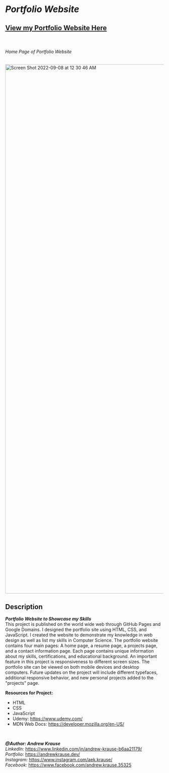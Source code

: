 # *Portfolio Website*
## **[View my Portfolio Website Here](https://andrewkrause.dev/)**
[//]: <> (https://krause2023.github.io/Portfolio-Site/)

<p>&nbsp;</p>

###### Home Page of Portfolio Website
<img width="1680" alt="Screen Shot 2022-09-08 at 12 30 46 AM" src="https://user-images.githubusercontent.com/57727121/189041949-6adbc4a9-4c96-437e-8aa1-dfc386a453a1.png">

## Description
**_Portfolio Website to Showcase my Skills_** <br/>
This project is published on the world wide web through GitHub Pages and Google Domains. I designed the portfolio site using HTML, CSS, and JavaScript. I created the website to demonstrate my knowledge in web design as well as list my skills in Computer Science. The portfolio website contains four main pages: A home page, a resume page, a projects page, and a contact information page. Each page contains unique information about my skills, certifications, and educational background. An important feature in this project is responsiveness to different screen sizes. The portfolio site can be viewed on both mobile devices and desktop computers. Future updates on the project will include different typefaces, additional responsive behavior, and new personal projects added to the "projects" page.

**Resources for Project:**
- HTML
- CSS
- JavaScript
- Udemy: https://www.udemy.com/
- MDN Web Docs: https://developer.mozilla.org/en-US/
<p>&nbsp;</p>

**_@Author: Andrew Krause_** <br/>
*LinkedIn:* https://www.linkedin.com/in/andrew-krause-b6aa21179/ <br/>
*Portfolio:* https://andrewkrause.dev/ <br/>
*Instagram:* https://www.instagram.com/aek.krause/ <br/>
*Facebook:* https://www.facebook.com/andrew.krause.35325
